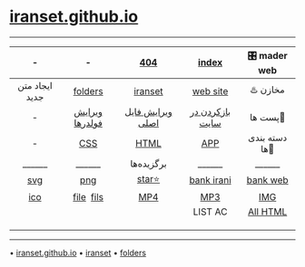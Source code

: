 #  [iranset.github.io](https://iranset.github.io)

___
 |-|-|[404](https://github.com/iranset/iranset.github.io/blob/main/404.html)  | [index](https://github.com/iranset/iranset.github.io/blob/main/index.html)  | 🎛️ mader web |
|:-----------:|:-------------:|:-------------:|:---------------------------------------------------------------------------:|:----------------------------------------------------------------------------:|
|ایجاد متن جدید|[folders](https://github.com/iranset/folders/new/main)|[iranset](https://github.com/iranset/iranset/new/main)| [web site](https://github.com/iranset/iranset.github.io/new/main)| ♨️ مخازن |
 |-|[ویرایش فولدرها]() | [ویرایش فایل اصلی]() | [بازکردن در سایت]()|  پست ها📄 |
 |-|[CSS]() | [HTML]() |  [APP]() |دسته بندی ها💠  |
 |______|______|  برگزیده‌ها |______|______|
 |[svg]()|[png]()| [star⭐]() |[bank irani](bank-irani)|[bank web](bank-web)  |
 | [ico]() | [file]()  ‌ [fils]() |  [MP4]() |  [MP3]() | [IMG]() |  
 |  |  |   |  LIST AC | [All HTML]() |  
 |  |  |   |   |  |  
 |  |  |   |   |  |
 |  |  |   |   |  |

___
• [iranset.github.io](https://github.com/iranset/iranset.github.io)
• [iranset](https://github.com/iranset/iranset)
• [folders](https://github.com/iranset/folders)
